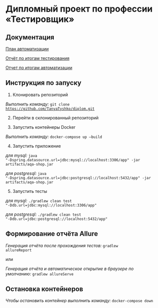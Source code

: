 # Дипломный проект по профессии «Тестировщик»

## Документация
[План автоматизации](docs/Plan.md)

[Отчёт по итогам тестирования](docs/Report.md)

[Отчет по итогам автоматизации](docs/Summary.md)

## Инструкция по запуску

1.	Клонировать репозиторий

*Выполнить команду:* <code>git clone https://github.com/TanyaTyshko/diplom.git</code>

2.	Перейти в склонированный репозиторий

3.	Запустить контейнеры Docker

*Выполнить команду:* <code>docker-compose up –build</code>

4.	Запустить приложение

*для mysql:*
<code>java "-Dspring.datasource.url=jdbc:mysql://localhost:3306/app" -jar artifacts/aqa-shop.jar</code>

*для postgresql:*
<code>java "-Dspring.datasource.url=jdbc:postgresql://localhost:5432/app" -jar artifacts/aqa-shop.jar</code>

5. Запустить тесты

*для mysql:*
 <code>./gradlew clean test "-Ddb.url=jdbc:mysql://localhost:3306/app"</code>

*для postgresql:*
<code>./gradlew clean test "-Ddb.url=jdbc:postgresql://localhost:5432/app"</code>

## Формирование отчёта Allure
*Генерация отчёта после прохождения тестов:*
<code>gradlew allureReport</code>

или

*Генерация отчёта и автоматическое открытие в браузере по умолчанию:*
<code>gradlew allureServe</code>

## Остановка контейнеров
*Чтобы остановить контейнер выполнить команду:*
<code>docker-compose down</code>
